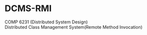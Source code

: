 # DCMS-RMI
COMP 6231 (Distributed System Design)  
Distributed Class Management System(Remote Method Invocation)


